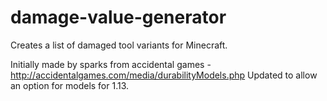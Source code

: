 # damage-value-generator
Creates a list of damaged tool variants for Minecraft.

Initially made by sparks from accidental games - http://accidentalgames.com/media/durabilityModels.php
Updated to allow an option for models for 1.13.
